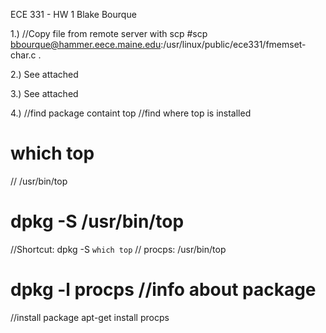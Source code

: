 ECE 331 - HW 1
Blake Bourque

1.) //Copy file from remote server with scp
#scp bbourque@hammer.eece.maine.edu:/usr/linux/public/ece331/fmemset-char.c .


2.) See attached

3.) See attached

4.) //find package containt top
//find where top is installed
# which top
// /usr/bin/top
# dpkg -S /usr/bin/top

//Shortcut: dpkg -S `which top`
// procps: /usr/bin/top

# dpkg -l procps //info about package

//install package
apt-get install procps


